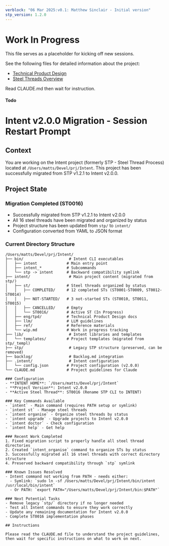 ```yaml
---
verblock: "06 Mar 2025:v0.1: Matthew Sinclair - Initial version"
stp_version: 1.2.0
---
```

# Work In Progress

This file serves as a placeholder for kicking off new sessions.

See the following files for detailed information about the project:

- [Technical Product Design](../eng/tpd/technical_product_design.md)
- [Steel Threads Overview](st/steel_threads.md)

Read CLAUDE.md then wait for instruction.

#### Todo

# Intent v2.0.0 Migration - Session Restart Prompt

## Context

You are working on the Intent project (formerly STP - Steel Thread Process) located at `/Users/matts/Devel/prj/Intent`. This project has been successfully migrated from STP v1.2.1 to Intent v2.0.0.

## Project State

### Migration Completed (ST0016)

- Successfully migrated from STP v1.2.1 to Intent v2.0.0
- All 16 steel threads have been migrated and organized by status
- Project structure has been updated from `stp/` to `intent/`
- Configuration converted from YAML to JSON format

### Current Directory Structure

```
/Users/matts/Devel/prj/Intent/
├── bin/                    # Intent CLI executables
│   ├── intent             # Main entry point
│   ├── intent_*           # Subcommands
│   └── stp -> intent      # Backward compatibility symlink
├── intent/                 # Main project content (migrated from stp/)
│   ├── st/                # Steel threads organized by status
│   │   ├── COMPLETED/     # 12 completed STs (ST0001-ST0009, ST0012-ST0014)
│   │   ├── NOT-STARTED/   # 3 not-started STs (ST0010, ST0011, ST0015)
│   │   ├── CANCELLED/     # Empty
│   │   └── ST0016/        # Active ST (In Progress)
│   ├── eng/tpd/           # Technical Product Design docs
│   ├── llm/               # LLM guidelines
│   ├── ref/               # Reference materials
│   └── wip.md             # Work in progress tracking
├── lib/                    # Intent libraries and templates
│   └── templates/         # Project templates (migrated from stp/_templ)
├── stp/                    # Legacy STP structure (preserved, can be removed)
├── backlog/                # Backlog.md integration
├── .intent/                # Intent configuration
│   └── config.json        # Project configuration (v2.0.0)
└── CLAUDE.md              # Project guidelines for Claude

### Configuration
- **INTENT_HOME**: `/Users/matts/Devel/prj/Intent`
- **Project Version**: Intent v2.0.0
- **Active Steel Thread**: ST0016 (Rename STP CLI to INTENT)

### Key Commands Available
- `intent` - Main command (requires PATH setup or symlink)
- `intent st` - Manage steel threads
- `intent organise` - Organize steel threads by status
- `intent upgrade` - Upgrade projects to Intent v2.0.0
- `intent doctor` - Check configuration
- `intent help` - Get help

### Recent Work Completed
1. Fixed migration script to properly handle all steel thread directories
2. Created `intent_organise` command to organize STs by status
3. Successfully migrated all 16 steel threads with correct directory structure
4. Preserved backward compatibility through `stp` symlink

### Known Issues Resolved
- Intent command not working from PATH - needs either:
  - Symlink: `sudo ln -sf /Users/matts/Devel/prj/Intent/bin/intent /usr/local/bin/intent`
  - Or PATH: `export PATH="/Users/matts/Devel/prj/Intent/bin:$PATH"`

### Next Potential Tasks
- Remove legacy `stp/` directory if no longer needed
- Test all Intent commands to ensure they work correctly
- Update any remaining documentation for Intent v2.0.0
- Complete ST0016 implementation phases

## Instructions

Please read the CLAUDE.md file to understand the project guidelines, then wait for specific instructions on what to work on next.

